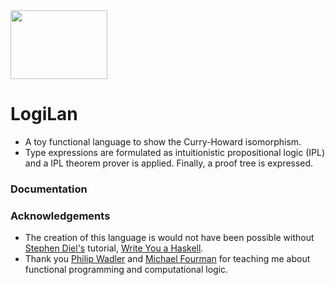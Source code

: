 <img src="https://github.com/J0HNN7G/LogiLang/blob/master/doc/Icon.png" width="155" height="110">

# LogiLan
- A toy functional language to show the Curry-Howard isomorphism.
- Type expressions are formulated as intuitionistic propositional logic (IPL) and a IPL theorem prover is applied. Finally, a proof tree is expressed.

### Documentation

### Acknowledgements

- The creation of this language is would not have been possible without [Stephen Diel's](https://www.stephendiehl.com/) tutorial, [Write You a Haskell](http://dev.stephendiehl.com/fun/).
- Thank you [Philip Wadler](http://homepages.inf.ed.ac.uk/wadler/) and [Michael Fourman](https://www.inf.ed.ac.uk/people/staff/Michael_Fourman.html) for teaching me about functional programming and computational logic.
